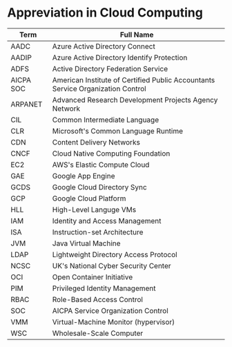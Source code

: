# Appreviation in Cloud Computing

| Term      | Full Name                                                    |
| --------- | ------------------------------------------------------------ |
| AADC      | Azure Active Directory Connect                               |
| AADIP     | Azure Active Directory Identify Protection                   |
| ADFS      | Active Directory Federation Service                          |
| AICPA SOC | American Institute of Certified Public Accountants Service Organization Control |
| ARPANET   | Advanced Research Development Projects Agency Network        |
| CIL       | Common Intermediate Language                                 |
| CLR       | Microsoft's Common Language Runtime                          |
| CDN       | Content Delivery Networks                                    |
| CNCF      | Cloud Native Computing Foundation                            |
| EC2       | AWS's Elastic Compute Cloud                                  |
| GAE       | Google App Engine                                            |
| GCDS      | Google Cloud Directory Sync                                  |
| GCP       | Google Cloud Platform                                        |
| HLL       | High-Level Languge VMs                                       |
| IAM       | Identity and Access Management                               |
| ISA       | Instruction-set Architecture                                 |
| JVM       | Java Virtual Machine                                         |
| LDAP      | Lightweight Directory Access Protocol                        |
| NCSC      | UK's National Cyber Security Center                          |
| OCI       | Open Container Initiative                                    |
| PIM       | Privileged Identity Management                               |
| RBAC      | Role-Based Access Control                                    |
| SOC       | AICPA Service Organization Control                           |
| VMM       | Virtual-Machine Monitor (hypervisor)                         |
| WSC       | Wholesale-Scale Computer                                     |

